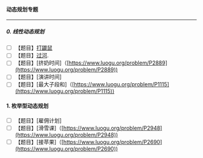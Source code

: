 

#### 动态规划专题

-----

##### 0. 线性动态规划

- [ ] 【题目】[打鼹鼠]([https://www.luogu.org/problem/P2285](https://www.luogu.org/problem/P2285))
- [ ] 【题目】[过河]([https://www.luogu.org/problem/P1052](https://www.luogu.org/problem/P1052)).
- [ ] 【题目】[挤奶时间]（[https://www.luogu.org/problem/P2889](https://www.luogu.org/problem/P2889))
- [ ] 【题目】[演讲时间]
- [ ] 【题目】[最大子段和]（[https://www.luogu.org/problem/P1115](https://www.luogu.org/problem/P1115))

#### 1. 枚举型动态规划

- [ ] 【题目】[雇佣计划]
- [ ] 【题目】[滑雪课]（[https://www.luogu.org/problem/P2948](https://www.luogu.org/problem/P2948))
- [ ] 【题目】[接苹果]（[https://www.luogu.org/problem/P2690](https://www.luogu.org/problem/P2690))
<!--stackedit_data:
eyJoaXN0b3J5IjpbMjU0Njg4MDA0XX0=
-->
